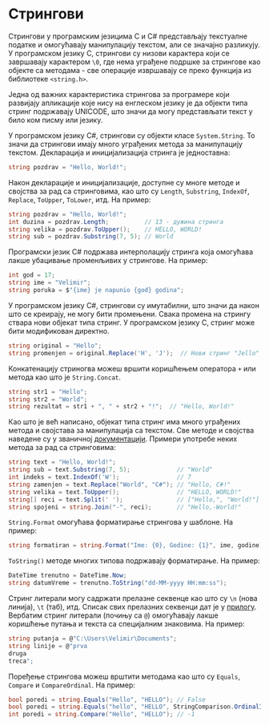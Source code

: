 # Стрингови

Стрингови у програмским језицима C и C# представљају текстуалне податке и
омогућавају манипулацију текстом, али се значајно разликују. У програмском
језику C, стрингови су низови карактера који се завршавају карактером `\0`, где
нема уграђене подршке за стрингове као објекте са методама - све операције
извршавају се преко функција из библиотеке `<string.h>`.

Једна од важних карактеристика стрингова за програмере који развијају
апликације које нису на енглеском језику је да објекти типа стринг подржавају
UNICODE, што значи да могу представљати текст у било ком писму или језику.

У програмском језику C#, стрингови су објекти класе `System.String`. То значи
да стрингови имају много уграђених метода за манипулацију текстом. Декларација
и иницијализација стринга је једноставна:

```cs
string pozdrav = "Hello, World!";
```

Након декларације и иницијализације, доступне су многе методе и својства за рад
са стринговима, као што су `Length`, `Substring`, `IndexOf`, `Replace`,
`ToUpper`, `ToLower`, итд. На пример:

```cs
string pozdrav = "Hello, World!";
int duzina = pozdrav.Length;          // 13 - дужина стринга
string velika = pozdrav.ToUpper();    // HELLO, WORLD!
string sub = pozdrav.Substring(7, 5); // World
```

Програмски језик C# подржава интерполацију стринга која омогућава лакше
убацивање променљивих у стрингове. На пример:

```cs
int god = 17;
string ime = "Velimir";
string poruka = $"{ime} je napunio {god} godina";
```

У програмском језику C#, стрингови су имутабилни, што значи да након што се
креирају, не могу бити промењени. Свака промена на стрингу ствара нови објекат
типа стринг. У програмском језику C, стринг може бити модификован директно.

```cs
string original = "Hello";
string promenjen = original.Replace('H', 'J');  // Нови стринг "Jello"
```

Конкатенацију стриногва можеш вршити коришћењем оператора `+` или метода као
што је `String.Concat`.

```cs
string str1 = "Hello";
string str2 = "World";
string rezultat = str1 + ", " + str2 + "!";  // "Hello, World!"
```

Као што је већ написано, објекат типа стринг има много уграђених метода и
својстава за манипулација са текстом. Све методе и својства наведене су у
званичној [документацији](https://learn.microsoft.com/en-us/dotnet/api/system.string?view=netframework-4.8).
Примери употребе неких метода за рад са стринговима:

```cs
string text = "Hello, World!";
string sub = text.Substring(7, 5);             // "World"
int indeks = text.IndexOf('W');                // 7
string zamenjen = text.Replace("World", "C#"); // "Hello, C#!"
string velika = text.ToUpper();                // "HELLO, WORLD!"
string[] reci = text.Split(' ');               // ["Hello,", "World!"]
string spojeni = string.Join("-", reci);       // "Hello,-World!"
```

`String.Format` омогућава форматирање стрингова у шаблоне. На пример:

```cs
string formatiran = string.Format("Ime: {0}, Godine: {1}", ime, godine);
```

`ToString()` методе многих типова подржавају форматирање. На пример:

```cs
DateTime trenutno = DateTime.Now;
string datumVreme = trenutno.ToString("dd-MM-yyyy HH:mm:ss");
```

Стринг литерали могу садржати прелазне секвенце као што су `\n` (нова линија),
`\t` (таб), итд. Списак свих прелазних секвенци дат је у
[прилогу](../7_dodaci/prelazne_sekvence.md). Вербатим стринг литерали (почињу
са `@`) омогућавају лакше коришћење путања и текста са специјалним знаковима.
На пример:

```cs
string putanja = @"C:\Users\Velimir\Documents";
string linije = @"prva
druga
treca";
```

Поређење стрингова можеш врштити методама као што су `Equals`, `Compare` и
`CompareOrdinal`. На пример:

```cs
bool poredi = string.Equals("Hello", "HELLO"); // False
bool poredi = string.Equals("hello", "HELLO", StringComparison.OrdinalIgnoreCase); // True
int poredi = string.Compare("Hello", "HELLO"); // -1
```
